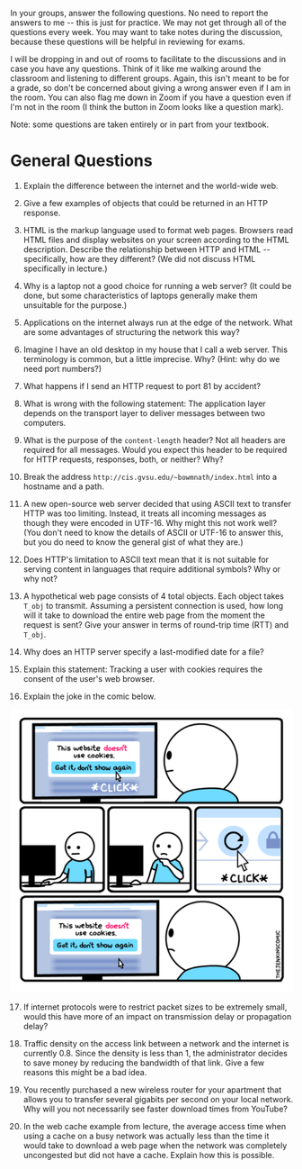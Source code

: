 In your groups, answer the following questions.
No need to report the answers to me --
this is just for practice.
We may not get through all of the questions every week.
You may want to take notes during the discussion,
because these questions will be helpful in reviewing for exams.

I will be dropping in and out of rooms to facilitate to the discussions and in
case you have any questions.
Think of it like me walking around the classroom and listening to different
groups.
Again, this isn't meant to be for a grade,
so don't be concerned about giving a wrong answer even if I am in the room.
You can also flag me down in Zoom if you have a question even if I'm not in the
room
(I think the button in Zoom looks like a question mark).

Note: some questions are taken entirely or in part from your textbook.

# General Questions

1. Explain the difference between the internet and the world-wide web.

2. Give a few examples of objects that could be returned in an HTTP response.

3. HTML is the markup language used to format web pages.
Browsers read HTML files and display websites on your screen according to the
HTML description.
Describe the relationship between HTTP and HTML --
specifically, how are they different?
(We did not discuss HTML specifically in lecture.)

4. Why is a laptop not a good choice for running a web server?
(It could be done, but some characteristics of laptops generally make them
unsuitable for the purpose.)

5. Applications on the internet always run at the edge of the network.
What are some advantages of structuring the network this way?

6. Imagine I have an old desktop in my house that I call a web server.
This terminology is common, but a little imprecise.
Why? (Hint: why do we need port numbers?)

7. What happens if I send an HTTP request to port 81 by accident?

8. What is wrong with the following statement:
The application layer depends on the transport layer to deliver messages
between two computers.

9. What is the purpose of the `content-length` header?
Not all headers are required for all messages.
Would you expect this header to be required for HTTP requests, responses,
both, or neither?
Why?

10. Break the address `http://cis.gvsu.edu/~bowmnath/index.html` into a
hostname and a path.

11. A new open-source web server decided that using ASCII text to transfer
HTTP was too limiting.
Instead, it treats all incoming messages as though they were encoded in UTF-16.
Why might this not work well?
(You don't need to know the details of ASCII or UTF-16 to answer this,
but you do need to know the general gist of what they are.)

12. Does HTTP's limitation to ASCII text mean that it is not suitable for
serving content in languages that require additional symbols?
Why or why not?

13. A hypothetical web page consists of 4 total objects.
Each object takes `T_obj` to transmit.
Assuming a persistent connection is used,
how long will it take to download the entire web page from the moment the
request is sent?
Give your answer in terms of round-trip time (RTT) and `T_obj`.

14. Why does an HTTP server specify a last-modified date for a file?

15. Explain this statement:
Tracking a user with cookies requires the consent of the user's web browser.

16. Explain the joke in the comic below.

![cookie comic](images/cookies-comic.png)

17. If internet protocols were to restrict packet sizes to be extremely small,
would this have more of an impact on transmission delay or propagation delay?

18. Traffic density on the access link between a network and the internet is
currently 0.8.
Since the density is less than 1,
the administrator decides to save money by reducing the bandwidth of that link.
Give a few reasons this might be a bad idea.

19. You recently purchased a new wireless router for your apartment that allows
you to transfer several gigabits per second on your local network.
Why will you not necessarily see faster download times from YouTube?

20. In the web cache example from lecture,
the average access time when using a cache on a busy network was actually less
than the time it would take to download a web page when the network was
completely uncongested but did not have a cache.
Explain how this is possible.
